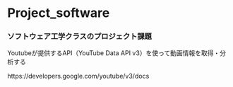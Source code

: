 # Project_software
<h3>ソフトウェア工学クラスのプロジェクト課題</h3>
<p>Youtubeが提供するAPI（YouTube Data API v3）を使って動画情報を取得・分析する</p>
https://developers.google.com/youtube/v3/docs

